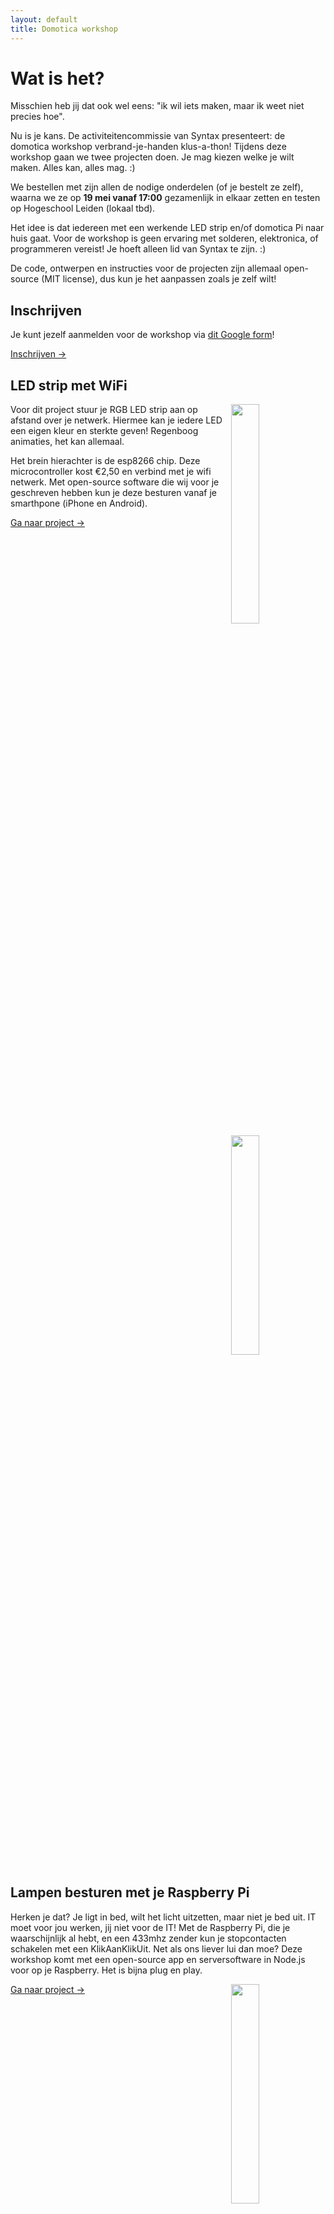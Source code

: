 ```yaml
---
layout: default
title: Domotica workshop
---
```


# Wat is het?

Misschien heb jij dat ook wel eens:
"ik wil iets maken, maar ik weet niet precies hoe".

Nu is je kans. De activiteitencommissie van Syntax presenteert: de domotica workshop verbrand-je-handen klus-a-thon!
Tijdens deze workshop gaan we twee projecten doen. Je mag kiezen welke je wilt maken. Alles kan, alles mag. :)

We bestellen met zijn allen de nodige onderdelen (of je bestelt ze zelf),
waarna we ze op **19 mei vanaf 17:00** gezamenlijk in elkaar zetten en testen op Hogeschool Leiden (lokaal tbd).

Het idee is dat iedereen met een werkende LED strip en/of domotica Pi naar huis gaat. Voor de workshop is geen ervaring
met solderen, elektronica, of programmeren vereist! Je hoeft alleen lid van Syntax te zijn. :)

De code, ontwerpen en instructies voor de projecten zijn allemaal open-source (MIT license),
dus kun je het aanpassen zoals je zelf wilt!

## Inschrijven

Je kunt jezelf aanmelden voor de workshop via [dit Google form](http://goo.gl/forms/DyqEM4lcrh)!

<a class="button" href="http://goo.gl/forms/DyqEM4lcrh">Inschrijven &rarr;</a>

## LED strip met WiFi

<a href="https://syntaxleiden.nl/static/workshop/jacek-led-strip.jpg"><img src="https://syntaxleiden.nl/static/workshop/jacek-led-strip.jpg" style="width: 30%; float: right;" /></a>

Voor dit project stuur je RGB LED strip aan op afstand over je netwerk. Hiermee kan je iedere LED een eigen kleur en sterkte geven! Regenboog animaties, het kan allemaal.

Het brein hierachter is de esp8266 chip. Deze microcontroller kost €2,50 en verbind met je wifi netwerk. Met open-source software die wij voor je geschreven hebben kun je deze besturen vanaf je smarthpone (iPhone en Android).

<a class="button" href="https://github.com/syntax-workshops">Ga naar project &rarr;</a>

<a href="https://syntaxleiden.nl/static/workshop/led-hond.gif"><img src="https://syntaxleiden.nl/static/workshop/led-hond.gif" style="width: 30%; float: right; clear: both;" /></a>

<div style="clear: both; width: 100%;"></div>

## Lampen besturen met je Raspberry Pi

Herken je dat? Je ligt in bed, wilt het licht uitzetten, maar niet je bed uit. IT moet voor jou werken, jij niet voor de IT!
Met de Raspberry Pi, die je waarschijnlijk al hebt, en een 433mhz zender kun je stopcontacten schakelen met een KlikAanKlikUit.
Net als ons liever lui dan moe? Deze workshop komt met een open-source app en serversoftware in Node.js voor op je Raspberry. Het is bijna plug en play.

<a href="https://syntaxleiden.nl/static/workshop/help-me.gif"><img src="https://syntaxleiden.nl/static/workshop/help-me.gif" style="width: 30%; float: right;" /></a>

<a class="button" href="https://github.com/syntax-workshops">Ga naar project &rarr;</a>

<div style="clear: both; width: 100%;"></div>

# Waar is het

We zullen de workshop houden op Hogeschool Leiden. Deze
beschikt over een werkplaats met alle soorten gereedschap die we nodig hebben.

# Wat moet ik hebben

Dit zijn de parts lists (bill of materials) die je nodig hebt voor de projecten.

## Lampen besturen

| Onderdeel                | Prijs NL | Prijs CN | Shop NL                                                                                  | Shop CN                                                                                                                                               |
|--------------------------|----------|----------|------------------------------------------------------------------------------------------|-------------------------------------------------------------------------------------------------------------------------------------------------------|
| Raspberry Pi 1 of hoger  | €27,95   | Nvt      | [SOS Solutions](https://www.sossolutions.nl/raspberry-pi/bordjes) | Nvt |
| 433Mhz zender            | €5,95    | €0,56    | [Kiwi Electronics](https://www.kiwi-electronics.nl/433mhz-rf-link-kit) | [AliExpress](http://www.aliexpress.com/item/RF-wireless-receiver-module-transmitter-module-board-super-regeneration-433MHZ-DC5V-ASK-OOK-1pair-2pcs/1620400987.html) |
| Jumper kabeltjes (F/F)   | €5,95    | €2,62    | [Kiwi Electronics](https://www.kiwi-electronics.nl/Premium-Jumperwires-40-stuks-op-strip-20cm-female-female) | [AliExpress](http://www.aliexpress.com/item/120pcs-20cm-male-male-male-female-and-female-jumper-wire-Dupont-cable-for-Arduino/1728903423.html) |
| KaKu/Action beginnersset | €22,49   | Nvt      | [Gamma](https://www.gamma.nl/assortiment/klikaanklikuit-schakelset-apa3-1500r/p/B364802) of [Action](http://www.action.nl/schakelset-afstandsbediening-4dlg-rand-aarde) | Nvt |

## LED strip met WiFi

| Onderdeel                    | Prijs NL | Prijs CN | Shop NL                                                                  | Shop CN                                                                                                                                                                                                                                                                                                                                                                                                                                          |
|------------------------------|----------|----------|--------------------------------------------------------------------------|-----------------------------------------------------------------------------------------------------------------------------------------------------------------------------------------------|
| NodeMCU bordje               | €15,76   | €3,86    | [Antratek](https://www.antratek.nl/nodemcu-v2-lua-based-esp8266-development-kit) | [AliExpress](http://www.aliexpress.com/item/V2-4M-4FLASH-NodeMcu-Lua-WIFI-Networking-development-board-Based-ESP8266/32448662166.html) |
| ws2812b LED strip 1m 30 ip30 | €16,95   | €4,43    | [Kiwi Electronics](https://www.kiwi-electronics.nl/digitale-rgb-ledstrip-ws2812b-30-led-1m) | [AliExpress](http://www.aliexpress.com/item/1m-4m-5m-individually-addressable-waterproof-ip65-ip67-5050-rgb-30-60-144-led-m-5v/32351194166.html) |
| 5v voeding van 3 ampere      | €17,95   | €3,95    | [AlleKabels](https://www.allekabels.nl/na/0/1307590/universele-ac-dc-adapter-5-v.html) | [AliExpress](http://www.aliexpress.com/item/Best-Price-UK-US-EU-Plug-Universal-AC-Adapter-Replacement-for-DC-5V-3A-Charger-Power/32298873894.html) |
| Perfboard                    | Nvt      | €5,06    | Nvt | [AliExpress](http://www.aliexpress.com/item/20pcs-5x7-4x6-3x7-2x8-cm-Pcb-Double-Sided-Copper-Prototype-Universal-PCB-Board-for-Arduino/32327790171.html) |
| Condenstator van 1000µf (elco), >= 6.3v  | Nvt      | €0,89 voor 10    | Nvt | [AliExpress](http://www.aliexpress.com/item/A1-free-shipping-10pcs-Aluminum-electrolytic-capacitor-1000uf-25v-10-17-Electrolytic-capacitor/32418335202.html?spm=2114.01010208.3.1.rsv61i&ws_ab_test=searchweb201556_9,searchweb201602_2_10036_10035_301_10034_10033_507_10032_10020_10001_10002_10017_10005_10010_10006_10011_10003_10021_10004_10022_10009_401_10008_10018_10019,searchweb201603_9&btsid=59fce065-4ab3-4b1d-b006-d18e6e051080) |
| Jumper kabeltjes (F/F)       | €5,95    | €2,62    | [Kiwi Electronics](https://www.kiwi-electronics.nl/Premium-Jumperwires-40-stuks-op-strip-20cm-female-female) | [AliExpress](http://www.aliexpress.com/item/120pcs-20cm-male-male-male-female-and-female-jumper-wire-Dupont-cable-for-Arduino/1728903423.html) |
| Male header pins             | €8,95    | €0,66    | [Kiwi Electronics](https://www.kiwi-electronics.nl/header-strip-40-pins) | [AliExpress](http://www.aliexpress.com/item/20pcs-Lot-Gold-plated-Single-Row-1x40-pin-2-54mm-Male-Header-Free-shipping-hot-sales/670908618.html) |

## Gereedschap

De volgende gereedschappen zullen we gebruiken op de workshop. Wij zorgen dat
er van alles minstens iets aanwezig is, maar als je het hebt, neem het dan
vooral mee!

* Soldeerbout (breng er een mee!)
* Soldeertin
* Kniptang
* Multimeter

# Formulier onderdelen inkopen

Mocht je liever gezamenlijk met ons de onderdelen bestellen, dan kan dit via het inschrijfformulier.
Hiervoor vink je de onderdelen aan die je nog nodig hebt. Wij bestellen deze dan voor je in China en nemen ze mee naar de workshop. 

Het bestelproces van AliExpress is niet bijzonder en gebruikt gewoon iDeal. **Je kunt het dus ook zelf bestellen**. Dan krijg je het ook gewoon netjes zelf thuis :)

<a class="button" href="http://goo.gl/forms/DyqEM4lcrh">Inschrijven &rarr;</a>
